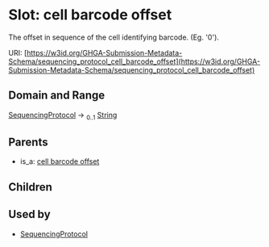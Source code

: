 
# Slot: cell barcode offset


The offset in sequence of the cell identifying barcode. (Eg. '0').

URI: [https://w3id.org/GHGA-Submission-Metadata-Schema/sequencing_protocol_cell_barcode_offset](https://w3id.org/GHGA-Submission-Metadata-Schema/sequencing_protocol_cell_barcode_offset)


## Domain and Range

[SequencingProtocol](SequencingProtocol.md) &#8594;  <sub>0..1</sub> [String](types/String.md)

## Parents

 *  is_a: [cell barcode offset](cell_barcode_offset.md)

## Children


## Used by

 * [SequencingProtocol](SequencingProtocol.md)
